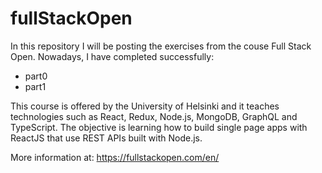# fullStackOpen

In this repository I will be posting the exercises from the couse Full Stack Open. Nowadays, I have completed successfully:

- part0
- part1

This course is offered by the University of Helsinki and it teaches technologies such as React, Redux, Node.js, MongoDB, GraphQL and TypeScript. The objective is learning how to build single page apps with ReactJS that use REST APIs built with Node.js.

More information at: https://fullstackopen.com/en/
